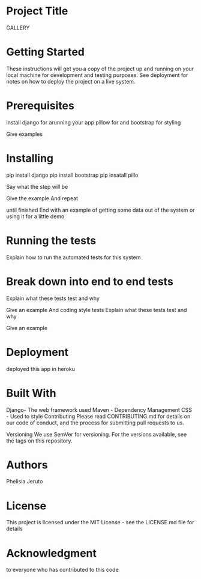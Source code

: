 # Project Title
GALLERY

# Getting Started
These instructions will get you a copy of the project up and running on your local machine for development and testing purposes. See deployment for notes on how to deploy the project on a live system.

# Prerequisites
install django  for arunning your app pillow for and bootstrap for styling

Give examples
# Installing
pip install django
pip install bootstrap
pip insatall pillo

Say what the step will be

Give the example
And repeat

until finished
End with an example of getting some data out of the system or using it for a little demo

# Running the tests
Explain how to run the automated tests for this system

# Break down into end to end tests
Explain what these tests test and why

Give an example
And coding style tests
Explain what these tests test and why

Give an example
# Deployment
deployed this app in heroku

# Built With
Django- The web framework used
Maven - Dependency Management
CSS - Used to style
Contributing
Please read CONTRIBUTING.md for details on our code of conduct, and the process for submitting pull requests to us.

Versioning
We use SemVer for versioning. For the versions available, see the tags on this repository.

# Authors
Phelisia Jeruto

# License
This project is licensed under the MIT License - see the LICENSE.md file for details

# Acknowledgment
to everyone who has contributed to this code